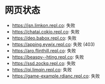 # 网页状态
- https://jsn.limkon.repl.co: 失败
- https://chatai.cokio.repl.co: 失败
- https://deo.babox.repl.co: 失败
- https://apping.eywjx.repl.co: 失败 (403)
- https://aro.flinthill.repl.co: 失败
- https://beaspy--hting.repl.co: 失败
- https://ssd.zockq.repl.co: 失败
- https://qi.limqin.repl.co: 失败
- https://game-example.rdianc.repl.co: 失败
